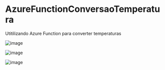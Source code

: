 # AzureFunctionConversaoTemperatura
Utitilizando Azure Function para converter temperaturas


![image](https://user-images.githubusercontent.com/6372185/219949694-b79cc207-7228-4f7a-b2d6-92a67574735f.png)

![image](https://user-images.githubusercontent.com/6372185/219949707-6de289fa-7764-4af9-a565-16c5125199cd.png)

![image](https://user-images.githubusercontent.com/6372185/219949737-b542a748-0300-47e6-ae33-b126529929f0.png)
